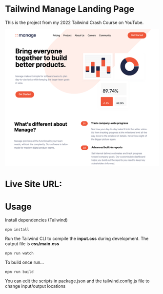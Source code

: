 # Tailwind Manage Landing Page

This is the project from my 2022 Tailwind Crash Course on YouTube.

![Alt text](/img/screen.png?raw=true)

# Live Site URL:

# Usage

Install dependencies (Tailwind)

```
npm install
```

Run the Tailwind CLI to compile the **input.css** during development. The output file is **css/main.css**

```
npm run watch
```

To build once run...

```
npm run build
```

You can edit the scripts in package.json and the tailwind.config.js file to change input/output locations
